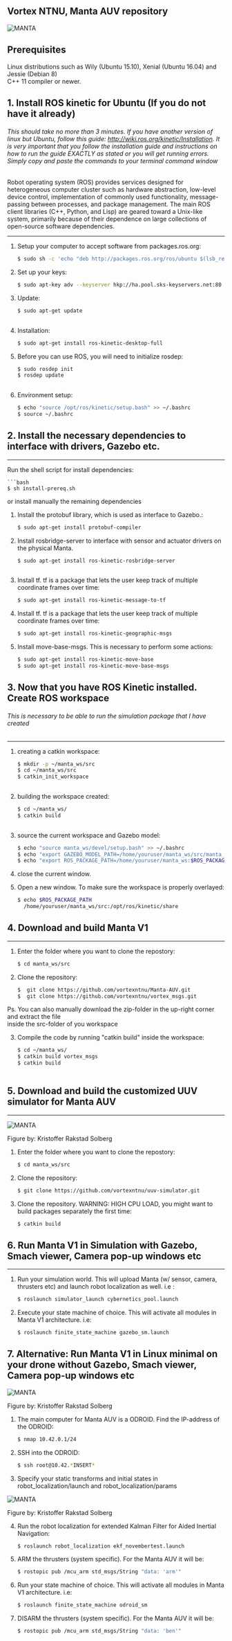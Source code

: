 ## Vortex NTNU, Manta AUV repository

![MANTA](docs/manta_v1.png)


## Prerequisites

Linux distributions such as Wily (Ubuntu 15.10), Xenial (Ubuntu 16.04) and Jessie (Debian 8)<br />
C++ 11 compiler or newer.

## 1. Install ROS kinetic for Ubuntu (If you do not have it already) ##

###### This should take no more than 3 minutes. If you have another version of linux but Ubuntu, follow this guide: http://wiki.ros.org/kinetic/Installation. It is very important that you follow the installation guide and instructions on how to run the guide EXACTLY as stated or you will get running errors. Simply copy and paste the commands to your terminal command window ######

Robot operating system (ROS) provides services designed for heterogeneous computer cluster such as hardware abstraction, low-level device control, implementation of commonly used functionality, message-passing between processes, and package management. The main ROS client libraries (C++, Python, and Lisp) are geared toward a Unix-like system, primarily because of their dependence on large collections of open-source software dependencies.


-------------------------

1. Setup your computer to accept software from packages.ros.org:
	```bash
	$ sudo sh -c 'echo "deb http://packages.ros.org/ros/ubuntu $(lsb_release -sc) main" > /etc/apt/sources.list.d/ros-latest.list'
	```

2. Set up your keys:
	```bash
	$ sudo apt-key adv --keyserver hkp://ha.pool.sks-keyservers.net:80 --recv-key 421C365BD9FF1F717815A3895523BAEEB01FA116
	```

3. Update:
	```bash
	$ sudo apt-get update
  
4. Installation:
	```bash
	$ sudo apt-get install ros-kinetic-desktop-full
	```

5. Before you can use ROS, you will need to initialize rosdep: 
	```bash
	$ sudo rosdep init
	$ rosdep update
  

6. Environment setup:
	```bash
	$ echo "source /opt/ros/kinetic/setup.bash" >> ~/.bashrc
	$ source ~/.bashrc

## 2. Install the necessary dependencies to interface with drivers, Gazebo etc. ##
-------------------------

Run the shell script for install dependencies:

	```bash
	$ sh install-prereq.sh

or install manually the remaining dependencies

1. Install the protobuf library, which is used as interface to Gazebo.:
	```bash
	$ sudo apt-get install protobuf-compiler

2. Install rosbridge-server to interface with sensor and actuator drivers on the physical Manta.
	```bash
	$ sudo apt-get install ros-kinetic-rosbridge-server
  
3. Install tf. tf is a package that lets the user keep track of multiple coordinate frames over time:
	```bash
	$ sudo apt-get install ros-kinetic-message-to-tf

4. Install tf. tf is a package that lets the user keep track of multiple coordinate frames over time:
	```bash
	$ sudo apt-get install ros-kinetic-geographic-msgs

5. Install move-base-msgs. This is necessary to perform some actions:
	```bash
	$ sudo apt-get install ros-kinetic-move-base
	$ sudo apt-get install ros-kinetic-move-base-msgs 

## 3. Now that you have ROS Kinetic installed. Create ROS workspace ##
###### This is necessary to be able to run the simulation package that I have created
-------------------------

1. creating a catkin workspace:
	```bash
	$ mkdir -p ~/manta_ws/src
	$ cd ~/manta_ws/src
	$ catkin_init_workspace
  
2. building the workspace created:
	```bash
	$ cd ~/manta_ws/
	$ catkin build
  
3. source the current workspace and Gazebo model:
	```bash
	$ echo "source manta_ws/devel/setup.bash" >> ~/.bashrc
	$ echo "export GAZEBO_MODEL_PATH=/home/youruser/manta_ws/src/manta_gazebo:$GAZEBO_MODEL_PATH" >> ~/.bashrc 
	$ echo "export ROS_PACKAGE_PATH=/home/youruser/manta_ws:$ROS_PACKAGE_PATH" >> ~/.bashrc

	
3. close the current window.

4. Open a new window. To make sure the workspace is properly overlayed:
	```bash
	$ echo $ROS_PACKAGE_PATH
	  /home/youruser/manta_ws/src:/opt/ros/kinetic/share 


## 4. Download and build Manta V1 ##
-------------------------
1. Enter the folder where you want to clone the repostory:
	```bash
	$ cd manta_ws/src
	```

2. Clone the repository: 
	```bash
	$  git clone https://github.com/vortexntnu/Manta-AUV.git
	$  git clone https://github.com/vortexntnu/vortex_msgs.git
	```
Ps. You can also manually download the zip-folder in the up-right corner and extract the file <br />
inside the src-folder of you workspace

3. Compile the code by running "catkin build" inside the workspace:
	```bash
	$ cd ~/manta_ws/
	$ catkin build vortex_msgs
	$ catkin build
  
## 5. Download and build the customized UUV simulator for Manta AUV ##
-------------------------

![MANTA](docs/manta_underwater_robosub.png)

Figure by: Kristoffer Rakstad Solberg

1. Enter the folder where you want to clone the repostory:
	```bash
	$ cd manta_ws/src
	```

2. Clone the repository: 
	```bash
	$ git clone https://github.com/vortexntnu/uuv-simulator.git
	```

3. Clone the repository. WARNING: HIGH CPU LOAD, you might want to build packages separately the first time: 
	```bash
	$ catkin build
	```
## 6. Run Manta V1 in Simulation with Gazebo, Smach viewer, Camera pop-up windows etc ##
-------------------------

1. Run your simulation world. This will upload Manta (w/ sensor, camera, thrusters etc) and launch robot localization as well. i.e :
	```bash
	$ roslaunch simulator_launch cybernetics_pool.launch
	```

2. Execute your state machine of choice. This will activate all modules in Manta V1 architecture. i.e: 
	```bash
	$ roslaunch finite_state_machine gazebo_sm.launch
	```

## 7. Alternative: Run Manta V1 in Linux minimal on your drone without Gazebo, Smach viewer, Camera pop-up windows etc ##

![MANTA](docs/hardware.png)

Figure by: Kristoffer Rakstad Solberg

1. The main computer for Manta AUV is a ODROID. Find the IP-address of the ODROID:
	```bash
	$ nmap 10.42.0.1/24
	```
2. SSH into the ODROID:
	```bash
	$ ssh root@10.42.*INSERT*
	```
3. Specify your static transforms and initial states in robot_localization/launch and robot_localization/params

![MANTA](docs/coordinate_frame.png)

Figure by: Kristoffer Rakstad Solberg

4. Run the robot localization for extended Kalman Filter for Aided Inertial Navigation:
	```bash
	$ roslaunch robot_localization ekf_novembertest.launch
	```
5. ARM the thrusters (system specific). For the Manta AUV it will be:
	```bash
	$ rostopic pub /mcu_arm std_msgs/String "data: 'arm'"
	```
6. Run your state machine of choice. This will activate all modules in Manta V1 architecture. i.e:
	```bash
	$ roslaunch finite_state_machine odroid_sm
	```
7. DISARM the thrusters (system specific). For the Manta AUV it will be:
	```bash
	$ rostopic pub /mcu_arm std_msgs/String "data: 'ben'"
	```

